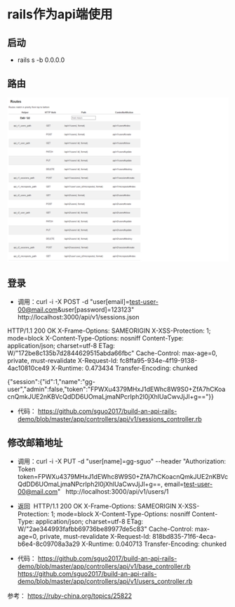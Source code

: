 # rails作为api端使用

## 启动
* rails s -b 0.0.0.0 

## 路由
![rails info](https://github.com/sguo2017/build-an-api-rails-demo/blob/master/public/routes.png)


## 登录

* 调用：curl -i -X POST -d "user[email]=test-user-00@mail.com&user[password]=123123" http://localhost:3000/api/v1/sessions.json

HTTP/1.1 200 OK
X-Frame-Options: SAMEORIGIN
X-XSS-Protection: 1; mode=block
X-Content-Type-Options: nosniff
Content-Type: application/json; charset=utf-8
ETag: W/"172be8c135b7d2844629515abda66fbc"
Cache-Control: max-age=0, private, must-revalidate
X-Request-Id: fc8ffa95-934e-4f19-9138-4ac10810ce49
X-Runtime: 0.473434
Transfer-Encoding: chunked

{"session":{"id":1,"name":"gg-user","admin":false,"token":"FPWXu4379MHxJ1dEWhc8W9S0+ZfA7hCKoacnQmkJUE2nKBVcQdDD6UOmaLjmaNPcrIph2I0jXhlUaCwvJjJl+g=="}}

* 代码：
https://github.com/sguo2017/build-an-api-rails-demo/blob/master/app/controllers/api/v1/sessions_controller.rb

## 修改邮箱地址
* 调用：curl -i -X PUT -d "user[name]=gg-sguo" --header "Authorization: Token token=FPWXu4379MHxJ1dEWhc8W9S0+ZfA7hCKoacnQmkJUE2nKBVcQdDD6UOmaLjmaNPcrIph2I0jXhlUaCwvJjJl+g==,  email=test-user-00@mail.com"   http://localhost:3000/api/v1/users/1

* 返回 
HTTP/1.1 200 OK
X-Frame-Options: SAMEORIGIN
X-XSS-Protection: 1; mode=block
X-Content-Type-Options: nosniff
Content-Type: application/json; charset=utf-8
ETag: W/"2ae344993fafbb69736be89977de5c83"
Cache-Control: max-age=0, private, must-revalidate
X-Request-Id: 818bd835-71f6-4eca-b6e4-8c09708a3a29
X-Runtime: 0.040713
Transfer-Encoding: chunked

* 代码：
https://github.com/sguo2017/build-an-api-rails-demo/blob/master/app/controllers/api/v1/base_controller.rb
https://github.com/sguo2017/build-an-api-rails-demo/blob/master/app/controllers/api/v1/users_controller.rb








参考：
https://ruby-china.org/topics/25822
